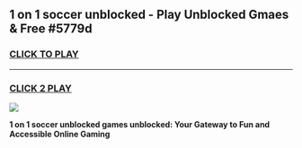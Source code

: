 
## 1 on 1 soccer unblocked - Play Unblocked Gmaes & Free #5779d
<h3>
<a href="https://news.freeplayer.one?title=1_on_1_soccer_unblocked&ref=24F">CLICK TO PLAY</a></h3>
<hr>

<h3>
<a href="https://news.freeplayer.one?title=1_on_1_soccer_unblocked&ref=24F">CLICK 2 PLAY</a>
  
</h3>

<a href="https://news.freeplayer.one?title=1_on_1_soccer_unblocked&ref=24F/"><img src="https://clearcache.store/games.png"></a>


**1 on 1 soccer unblocked games unblocked: Your Gateway to Fun and Accessible Online Gaming**
